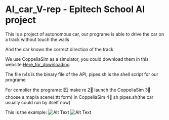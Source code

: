 # AI_car_V-rep - Epitech School AI project

This is a project of autonomous car, our programe is able to drive the car on a track without touch the walls

And the car knows the correct direction of the track

We use CoppeliaSim as a simulator, you could download them in this website:[Here_for_downloading](https://coppeliarobotics.com/previousVersions)

The file n4s is the binary file of the API, pipes.sh is the shell script for our programe

For complier the programe:
1️⃣   make re
2⃣️   launch the CoppeliaSim
3⃣️   choose a map/a scene(.ttt form) in CoppeliaSim
4⃣️   sh pipes.sh(the car usually could run by itself now)

This is the example:
![Alt Text](https://github.com/claraxuxu/AI_car_V-rep/blob/master/gif/N4S1.gif)
![Alt Text](https://github.com/claraxuxu/AI_car_V-rep/blob/master/gif/N4S2.gif)
